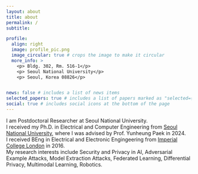 ```yaml
---
layout: about
title: about
permalink: /
subtitle:

profile:
  align: right
  image: profile_pic.png
  image_circular: true # crops the image to make it circular
  more_info: >
    <p> Bldg. 302, Rm. 516-1</p>
    <p> Seoul National University</p>
    <p> Seoul, Korea 08826</p>


news: false # includes a list of news items
selected_papers: true # includes a list of papers marked as "selected={true}"
social: true # includes social icons at the bottom of the page
---
```


I am Postdoctoral Researcher at Seoul National University. <br />
I received my Ph.D. in Electrical and Computer Engineering from <a href='http://sor.snu.ac.kr'>Seoul National University</a>, where I was advised by Prof. Yunheung Paek in 2024. <br />
I received BEng in Electrical and Electronic Engingeering from <a href='https://www.imperial.ac.uk'>Imperial College London</a> in 2016. <br />
My research interests include Security and Privacy in AI, Adversarial Example Attacks, Model Extraction Attacks, Federated Learning, Differential Privacy, Multimodal Learning, Robotics.
